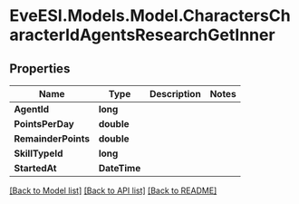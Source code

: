 # EveESI.Models.Model.CharactersCharacterIdAgentsResearchGetInner

## Properties

Name | Type | Description | Notes
------------ | ------------- | ------------- | -------------
**AgentId** | **long** |  | 
**PointsPerDay** | **double** |  | 
**RemainderPoints** | **double** |  | 
**SkillTypeId** | **long** |  | 
**StartedAt** | **DateTime** |  | 

[[Back to Model list]](../README.md#documentation-for-models) [[Back to API list]](../README.md#documentation-for-api-endpoints) [[Back to README]](../README.md)

